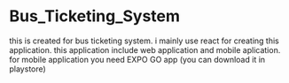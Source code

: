 # Bus_Ticketing_System
this is created for bus ticketing system. i mainly use react for creating this application. 
this application include web application and mobile aplication.
for mobile application you need EXPO GO app (you can download it in playstore)

